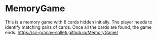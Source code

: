 # MemoryGame
This is a memory game with 8 cards hidden initially. The player needs to identify matching pairs of cards. Once all the cards are found, the game ends.
https://sri-pranav-solleti.github.io/MemoryGame/
